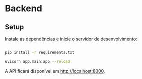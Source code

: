 # Backend

## Setup

Instale as dependências e inicie o servidor de desenvolvimento:

```bash

pip install -r requirements.txt

uvicorn app.main:app --reload

```

A API ficará disponível em [http://localhost:8000](http://localhost:8000/).
